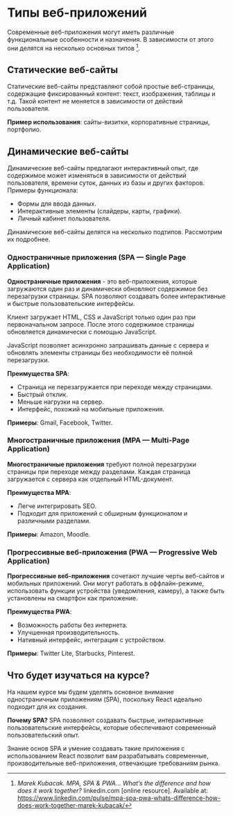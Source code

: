 # Типы веб-приложений

Современные веб-приложения могут иметь различные функциональные особенности и назначения. В зависимости от этого они делятся на несколько основных типов [^1].

## Статические веб-сайты

Статические веб-сайты представляют собой простые веб-страницы, содержащие фиксированный контент: текст, изображения, таблицы и т.д. Такой контент не меняется в зависимости от действий пользователя.

**Пример использования**: сайты-визитки, корпоративные страницы, портфолио.

## Динамические веб-сайты

Динамические веб-сайты предлагают интерактивный опыт, где содержимое может изменяться в зависимости от действий пользователя, времени суток, данных из базы и других факторов.
Примеры функционала:

- Формы для ввода данных.
- Интерактивные элементы (слайдеры, карты, графики).
- Личный кабинет пользователя.

Динамические веб-сайты делятся на несколько подтипов. Рассмотрим их подробнее.

### Одностраничные приложения (SPA — Single Page Application)

**Одностраничные приложения** - это веб-приложения, которые загружаются один раз и динамически обновляют содержимое без перезагрузки страницы. SPA позволяют создавать более интерактивные и быстрые пользовательские интерфейсы.

Клиент загружает HTML, CSS и JavaScript только один раз при первоначальном запросе. После этого содержимое страницы обновляется динамически с помощью JavaScript.

JavaScript позволяет асинхронно запрашивать данные с сервера и обновлять элементы страницы без необходимости её полной перезагрузки.

**Преимущества SPA**:

- Страница не перезагружается при переходе между страницами.
- Быстрый отклик.
- Меньше нагрузки на сервер.
- Интерфейс, похожий на мобильные приложения.

**Примеры**: Gmail, Facebook, Twitter.

### Многостраничные приложения (MPA — Multi-Page Application)

**Многостраничные приложения** требуют полной перезагрузки страницы при переходе между разделами. Каждая страница загружается с сервера как отдельный HTML-документ.

**Преимущества MPA**:

- Легче интегрировать SEO.
- Подходит для приложений с обширным функционалом и различными разделами.

**Примеры**: Amazon, Moodle.

### Прогрессивные веб-приложения (PWA — Progressive Web Application)

**Прогрессивные веб-приложения** сочетают лучшие черты веб-сайтов и мобильных приложений. Они могут работать в оффлайн-режиме, использовать функции устройства (уведомления, камеру), а также быть установлены на смартфон как приложение.

**Преимущества PWA**:

- Возможность работы без интернета.
- Улучшенная производительность.
- Нативный интерфейс, интеграция с устройством.

**Примеры**: Twitter Lite, Starbucks, Pinterest.

## Что будет изучаться на курсе?

На нашем курсе мы будем уделять основное внимание одностраничным приложениям (SPA), поскольку React идеально подходит для их создания.

**Почему SPA?** SPA позволяют создавать быстрые, интерактивные пользовательские интерфейсы, которые обеспечивают современный пользовательский опыт.

Знание основ SPA и умение создавать такие приложения с использованием React позволит вам разрабатывать современные, производительные веб-приложения, отвечающие требованиям рынка.


[^1]: _Marek Kubacak. MPA, SPA & PWA… What’s the difference and how does it work together?_ linkedin.com [online resource]. Available at: https://www.linkedin.com/pulse/mpa-spa-pwa-whats-difference-how-does-work-together-marek-kubacak/
